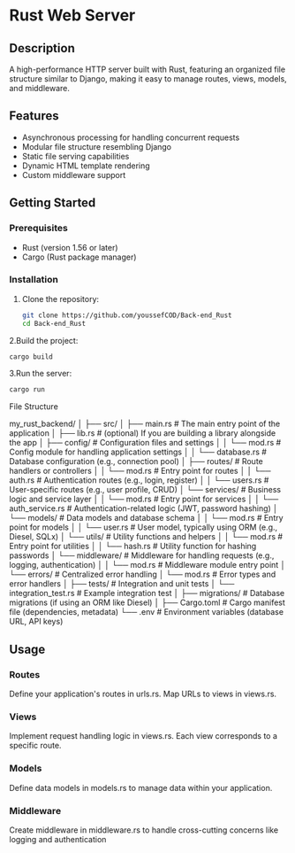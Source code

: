 # Rust Web Server

## Description

A high-performance HTTP server built with Rust, featuring an organized file structure similar to Django, making it easy to manage routes, views, models, and middleware.

## Features

- Asynchronous processing for handling concurrent requests
- Modular file structure resembling Django
- Static file serving capabilities
- Dynamic HTML template rendering
- Custom middleware support

## Getting Started

### Prerequisites

- Rust (version 1.56 or later)
- Cargo (Rust package manager)

### Installation

1. Clone the repository:

   ```bash
   git clone https://github.com/youssefCOD/Back-end_Rust
   cd Back-end_Rust
   ```

2.Build the project:

```bash
cargo build
```

3.Run the server:

```bash
cargo run
```

File Structure

my_rust_backend/
│
├── src/
│   ├── main.rs                # The main entry point of the application
│   ├── lib.rs                 # (optional) If you are building a library alongside the app
│   ├── config/                # Configuration files and settings
│   │   └── mod.rs             # Config module for handling application settings
│   │   └── database.rs        # Database configuration (e.g., connection pool)
│   ├── routes/                # Route handlers or controllers
│   │   └── mod.rs             # Entry point for routes
│   │   └── auth.rs            # Authentication routes (e.g., login, register)
│   │   └── users.rs           # User-specific routes (e.g., user profile, CRUD)
│   └── services/              # Business logic and service layer
│   │   └── mod.rs             # Entry point for services
│   │   └── auth_service.rs    # Authentication-related logic (JWT, password hashing)
│   └── models/                # Data models and database schema
│   │   └── mod.rs             # Entry point for models
│   │   └── user.rs            # User model, typically using ORM (e.g., Diesel, SQLx)
│   └── utils/                 # Utility functions and helpers
│   │   └── mod.rs             # Entry point for utilities
│   │   └── hash.rs            # Utility function for hashing passwords
│   └── middleware/            # Middleware for handling requests (e.g., logging, authentication)
│   │   └── mod.rs             # Middleware module entry point
│   └── errors/                # Centralized error handling
│       └── mod.rs             # Error types and error handlers
│
├── tests/                     # Integration and unit tests
│   └── integration_test.rs    # Example integration test
│
├── migrations/                # Database migrations (if using an ORM like Diesel)
│
├── Cargo.toml                 # Cargo manifest file (dependencies, metadata)
└── .env                       # Environment variables (database URL, API keys)

## Usage

### Routes

Define your application's routes in urls.rs. Map URLs to views in views.rs.

### Views

Implement request handling logic in views.rs. Each view corresponds to a specific route.

### Models

Define data models in models.rs to manage data within your application.

### Middleware

Create middleware in middleware.rs to handle cross-cutting concerns like logging and authentication
